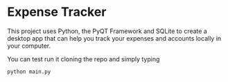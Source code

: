 # Expense Tracker
This project uses Python, the PyQT Framework and SQLite to create a desktop app that can help you track your expenses and accounts locally in your computer.

You can test run it cloning the repo and simply typing 
```shell
python main.py
```
